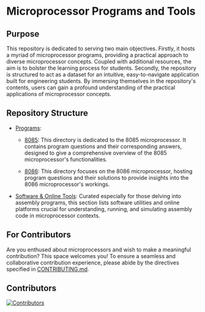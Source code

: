 # Microprocessor Programs and Tools

## Purpose
This repository is dedicated to serving two main objectives. Firstly, it hosts a myriad of microprocessor programs, providing a practical approach to diverse microprocessor concepts. Coupled with additional resources, the aim is to bolster the learning process for students. Secondly, the repository is structured to act as a dataset for an intuitive, easy-to-navigate application built for engineering students. By immersing themselves in the repository's contents, users can gain a profound understanding of the practical applications of microprocessor concepts.

## Repository Structure
- [Programs](./programs/README.md): 
  - [8085](./programs/8085/README.md): This directory is dedicated to the 8085 microprocessor. It contains program questions and their corresponding answers, designed to give a comprehensive overview of the 8085 microprocessor's functionalities.
  
  - [8086](./programs/8086/README.md): This directory focuses on the 8086 microprocessor, hosting program questions and their solutions to provide insights into the 8086 microprocessor's workings.
  
- [Software & Online Tools](./softwares/README.md): Curated especially for those delving into assembly programs, this section lists software utilities and online platforms crucial for understanding, running, and simulating assembly code in microprocessor contexts.

## For Contributors
Are you enthused about microprocessors and wish to make a meaningful contribution? This space welcomes you! To ensure a seamless and collaborative contribution experience, please abide by the directives specified in [CONTRIBUTING.md](./CONTRIBUTING.md).

## Contributors
[![Contributors](https://contrib.rocks/image?repo=computerclubkec/microprocessor)](https://github.com/computerclubkec/microprocessor-programs-tools/graphs/contributors)

